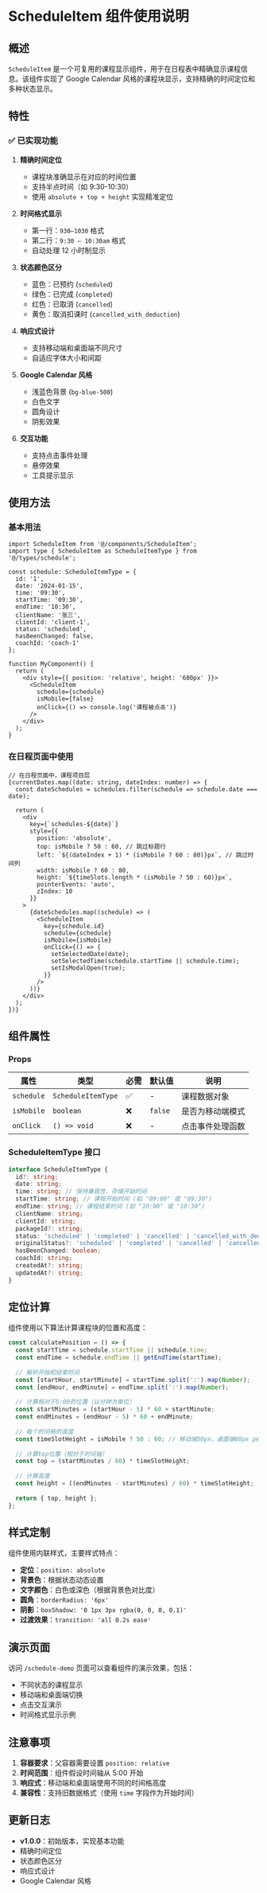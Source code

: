 # ScheduleItem 组件使用说明

## 概述

`ScheduleItem` 是一个可复用的课程显示组件，用于在日程表中精确显示课程信息。该组件实现了 Google Calendar 风格的课程块显示，支持精确的时间定位和多种状态显示。

## 特性

### ✅ 已实现功能

1. **精确时间定位**
   - 课程块准确显示在对应的时间位置
   - 支持半点时间（如 9:30-10:30）
   - 使用 `absolute + top + height` 实现精准定位

2. **时间格式显示**
   - 第一行：`930–1030` 格式
   - 第二行：`9:30 – 10:30am` 格式
   - 自动处理 12 小时制显示

3. **状态颜色区分**
   - 蓝色：已预约 (`scheduled`)
   - 绿色：已完成 (`completed`)
   - 红色：已取消 (`cancelled`)
   - 黄色：取消扣课时 (`cancelled_with_deduction`)

4. **响应式设计**
   - 支持移动端和桌面端不同尺寸
   - 自适应字体大小和间距

5. **Google Calendar 风格**
   - 浅蓝色背景 (`bg-blue-500`)
   - 白色文字
   - 圆角设计
   - 阴影效果

6. **交互功能**
   - 支持点击事件处理
   - 悬停效果
   - 工具提示显示

## 使用方法

### 基本用法

```tsx
import ScheduleItem from '@/components/ScheduleItem';
import type { ScheduleItem as ScheduleItemType } from '@/types/schedule';

const schedule: ScheduleItemType = {
  id: '1',
  date: '2024-01-15',
  time: '09:30',
  startTime: '09:30',
  endTime: '10:30',
  clientName: '张三',
  clientId: 'client-1',
  status: 'scheduled',
  hasBeenChanged: false,
  coachId: 'coach-1'
};

function MyComponent() {
  return (
    <div style={{ position: 'relative', height: '600px' }}>
      <ScheduleItem
        schedule={schedule}
        isMobile={false}
        onClick={() => console.log('课程被点击')}
      />
    </div>
  );
}
```

### 在日程页面中使用

```tsx
// 在日程页面中，课程项目层
{currentDates.map((date: string, dateIndex: number) => {
  const dateSchedules = schedules.filter(schedule => schedule.date === date);
  
  return (
    <div
      key={`schedules-${date}`}
      style={{
        position: 'absolute',
        top: isMobile ? 50 : 60, // 跳过标题行
        left: `${(dateIndex + 1) * (isMobile ? 60 : 80)}px`, // 跳过时间列
        width: isMobile ? 60 : 80,
        height: `${timeSlots.length * (isMobile ? 50 : 60)}px`,
        pointerEvents: 'auto',
        zIndex: 10
      }}
    >
      {dateSchedules.map((schedule) => (
        <ScheduleItem
          key={schedule.id}
          schedule={schedule}
          isMobile={isMobile}
          onClick={() => {
            setSelectedDate(date);
            setSelectedTime(schedule.startTime || schedule.time);
            setIsModalOpen(true);
          }}
        />
      ))}
    </div>
  );
})}
```

## 组件属性

### Props

| 属性 | 类型 | 必需 | 默认值 | 说明 |
|------|------|------|--------|------|
| `schedule` | `ScheduleItemType` | ✅ | - | 课程数据对象 |
| `isMobile` | `boolean` | ❌ | `false` | 是否为移动端模式 |
| `onClick` | `() => void` | ❌ | - | 点击事件处理函数 |

### ScheduleItemType 接口

```typescript
interface ScheduleItemType {
  id?: string;
  date: string;
  time: string; // 保持兼容性，存储开始时间
  startTime: string; // 课程开始时间 (如 "09:00" 或 "09:30")
  endTime: string; // 课程结束时间 (如 "10:00" 或 "10:30")
  clientName: string;
  clientId: string;
  packageId?: string;
  status: 'scheduled' | 'completed' | 'cancelled' | 'cancelled_with_deduction';
  originalStatus?: 'scheduled' | 'completed' | 'cancelled' | 'cancelled_with_deduction';
  hasBeenChanged: boolean;
  coachId: string;
  createdAt?: string;
  updatedAt?: string;
}
```

## 定位计算

组件使用以下算法计算课程块的位置和高度：

```typescript
const calculatePosition = () => {
  const startTime = schedule.startTime || schedule.time;
  const endTime = schedule.endTime || getEndTime(startTime);
  
  // 解析开始和结束时间
  const [startHour, startMinute] = startTime.split(':').map(Number);
  const [endHour, endMinute] = endTime.split(':').map(Number);
  
  // 计算相对于5:00的位置（以分钟为单位）
  const startMinutes = (startHour - 5) * 60 + startMinute;
  const endMinutes = (endHour - 5) * 60 + endMinute;
  
  // 每个时间格的高度
  const timeSlotHeight = isMobile ? 50 : 60; // 移动端50px，桌面端60px per hour
  
  // 计算top位置（相对于时间轴）
  const top = (startMinutes / 60) * timeSlotHeight;
  
  // 计算高度
  const height = ((endMinutes - startMinutes) / 60) * timeSlotHeight;
  
  return { top, height };
};
```

## 样式定制

组件使用内联样式，主要样式特点：

- **定位**：`position: absolute`
- **背景色**：根据状态动态设置
- **文字颜色**：白色或深色（根据背景色对比度）
- **圆角**：`borderRadius: '6px'`
- **阴影**：`boxShadow: '0 1px 3px rgba(0, 0, 0, 0.1)'`
- **过渡效果**：`transition: 'all 0.2s ease'`

## 演示页面

访问 `/schedule-demo` 页面可以查看组件的演示效果，包括：

- 不同状态的课程显示
- 移动端和桌面端切换
- 点击交互演示
- 时间格式显示示例

## 注意事项

1. **容器要求**：父容器需要设置 `position: relative`
2. **时间范围**：组件假设时间轴从 5:00 开始
3. **响应式**：移动端和桌面端使用不同的时间格高度
4. **兼容性**：支持旧数据格式（使用 `time` 字段作为开始时间）

## 更新日志

- **v1.0.0**：初始版本，实现基本功能
- 精确时间定位
- 状态颜色区分
- 响应式设计
- Google Calendar 风格 